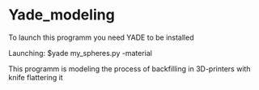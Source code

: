 # Yade_modeling

To launch this programm you need YADE to be installed

Launching:
$yade my_spheres.py -material

This programm is modeling the process of backfilling in 3D-printers with knife flattering it
